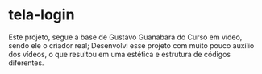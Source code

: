 # tela-login
 
Este projeto, segue a base de Gustavo Guanabara do Curso em vídeo, sendo ele o criador real;
Desenvolvi esse projeto com muito pouco auxílio dos vídeos, o que resultou em uma estética e estrutura de códigos diferentes. 
